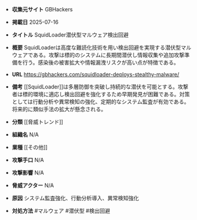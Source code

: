 - **収集元サイト**
GBHackers

- **掲載日**
2025-07-16

- **タイトル**
SquidLoader潜伏型マルウェア検出回避

- **概要**
SquidLoaderは高度な難読化技術を用い検出回避を実現する潜伏型マルウェアである。攻撃は標的のシステムに長期間潜伏し情報収集や追加攻撃準備を行う。感染後の被害拡大や情報漏洩リスクが高い点が特徴である。

- **URL**
https://gbhackers.com/squidloader-deploys-stealthy-malware/

- **備考**
[[SquidLoader]]は多層防御を突破し持続的な潜伏を可能とする。攻撃者は標的環境に適応し検出回避を強化するため早期発見が困難である。対策としては行動分析や異常検知の強化、定期的なシステム監査が有効である。将来的に類似手法の拡大が懸念される。

- **分類**
[[脅威トレンド]]

- **組織名**
N/A

- **業種**
[[その他]]

- **攻撃手口**
N/A

- **攻撃影響**
N/A

- **脅威アクター**
N/A

- **原因**
システム監査強化、行動分析導入、異常検知強化

- **対処方法**
#マルウェア #潜伏型 #検出回避
